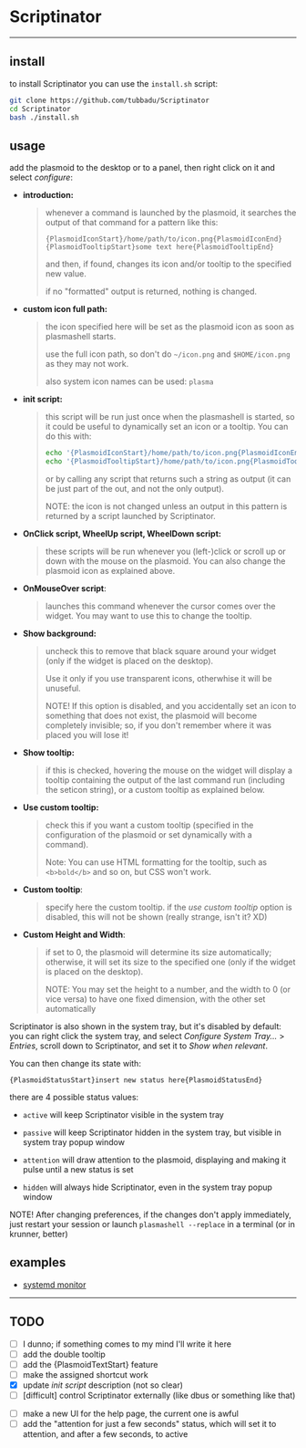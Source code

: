 # Scriptinator

---

## install

to install Scriptinator you can use the `install.sh` script:

```bash
git clone https://github.com/tubbadu/Scriptinator
cd Scriptinator
bash ./install.sh
```

## usage

add the plasmoid to the desktop or to a panel, then right click on it and select *configure*:

* **introduction:** 
  
  > whenever a command is launched by the plasmoid, it searches the output of that command for a pattern like this:
  > 
  > ```
  > {PlasmoidIconStart}/home/path/to/icon.png{PlasmoidIconEnd}
  > {PlasmoidTooltipStart}some text here{PlasmoidTooltipEnd} 
  > ```
  > 
  > and then, if found, changes its icon and/or tooltip to the specified new value.
  > 
  > if no "formatted" output is returned, nothing is changed.
+ **custom icon full path:**
  
  > the icon specified here will be set as the plasmoid icon as soon as plasmashell starts.
  > 
  > use the full icon path, so don't do `~/icon.png` and `$HOME/icon.png` as they may not work.
  > 
  > also system icon names can be used: `plasma`
* **init script:**
  
  > this script will be run just once when the plasmashell is started, so it could be useful to dynamically set an icon or a tooltip. You can do this with:
  > 
  > ```bash
  > echo '{PlasmoidIconStart}/home/path/to/icon.png{PlasmoidIconEnd}'  
  > echo '{PlasmoidTooltipStart}/home/path/to/icon.png{PlasmoidTooltipEnd}'  
  > ```
  > 
  > or by calling any script that returns such a string as output (it can be just part of the out, and not the only output).
  > 
  > NOTE: the icon is not changed unless an output in this pattern is returned by a script launched by Scriptinator.
+ **OnClick script, WheelUp script, WheelDown script:**
  
  > these scripts will be run whenever you (left-)click or scroll up or down with the mouse on the plasmoid. You can also change the plasmoid icon as explained above.

+ **OnMouseOver script**:
  
  > launches this command whenever the cursor comes over the widget. You may want to use this to change the tooltip.

+ **Show background:**
  
  > uncheck this to remove that black square around your widget (only if the widget is placed on the desktop).
  > 
  > Use it only if you use transparent icons, otherwhise it will be unuseful.
  > 
  > NOTE! If this option is disabled, and you accidentally set an icon to something that does not exist, the plasmoid will become completely invisible; so, if you don't remember where it was placed you will lose it!

+ **Show tooltip:**
  
  > if this is checked, hovering the mouse on the widget will display a tooltip containing the output of the last command run (including the seticon string), or a custom tooltip as explained below.

+ **Use custom tooltip:**
  
  > check this if you want a custom tooltip (specified in the configuration of the plasmoid or set dynamically with a command).
  > 
  > Note: You can use HTML formatting for the tooltip, such as `<b>bold</b>` and so on, but CSS won't work.

+ **Custom tooltip**:
  
  > specify here the custom tooltip. if the *use custom tooltip* option is disabled, this will not be shown (really strange, isn't it? XD)

+ **Custom Height and Width**:
  
  > if set to 0, the plasmoid will determine its size automatically; otherwise, it will set its size to the specified one (only if the widget is placed on the desktop).
  > 
  > NOTE: You may set the height to a number, and the width to 0 (or vice versa) to have one fixed dimension, with the other set automatically

Scriptinator is also shown in the system tray, but it's disabled by default: you can right click the system tray, and select *Configure System Tray...* > *Entries*, scroll down to Scriptinator, and set it to *Show when relevant*.

You can then change its state with:

```
{PlasmoidStatusStart}insert new status here{PlasmoidStatusEnd}
```

there are 4 possible status values:

* `active` will keep Scriptinator visible in the system tray

* `passive` will keep Scriptinator hidden in the system tray, but visible in system tray popup window

* `attention` will draw attention to the plasmoid, displaying and making it pulse until a new status is set

* `hidden` will always hide Scriptinator, even in the system tray popup window



NOTE! After changing preferences, if the changes don't apply immediately, just restart your session or launch `plasmashell --replace` in a terminal (or in krunner, better) 

## examples

 * [systemd monitor](examples/systemd-monitor/README.md)

---

## TODO

* [ ] I dunno; if something comes to my mind I'll write it here
* [ ] add the double tooltip
* [ ] add the {PlasmoidTextStart} feature
* [ ] make the assigned shortcut work
* [x] update *init script* description (not so clear)
* [ ] [difficult] control Scriptinator externally (like dbus or something like that)
- [ ] make a new UI for the help page, the current one is awful
- [ ] add the "attention for just a few seconds" status, which will set it to attention, and after a few seconds, to active
